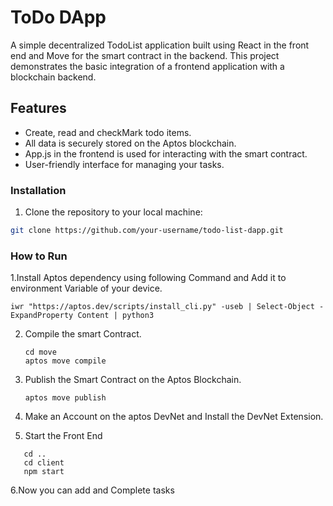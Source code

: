 # ToDo DApp


A simple decentralized TodoList application built using React in the front end and Move for the smart contract in the backend. This project demonstrates the basic integration of a frontend application with a blockchain backend.



## Features

- Create, read and checkMark todo items.
- All data is securely stored on the Aptos blockchain.
- App.js in the frontend is used for interacting with the smart contract.
- User-friendly interface for managing your tasks.


### Installation

1. Clone the repository to your local machine:

```bash
git clone https://github.com/your-username/todo-list-dapp.git
```
### How to Run
1.Install Aptos dependency  using following Command and Add it to environment Variable of your device.

    iwr "https://aptos.dev/scripts/install_cli.py" -useb | Select-Object -ExpandProperty Content | python3

2. Compile the smart Contract.

    ```
    cd move
    aptos move compile
    ```
3. Publish the Smart Contract on the Aptos Blockchain.

    ```
    aptos move publish
    ```
4. Make an Account on the aptos DevNet and Install the DevNet Extension.
5. Start the Front End

  ```
     cd ..
     cd client
     npm start
  ```
6.Now you can add and Complete tasks

    

